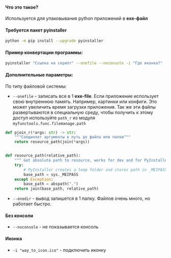 #### Что это такое?
Используется для упаковывания python приложений в **exe-файл** 

#### Требуется пакет **pyinstaller**

```zsh
python -m pip install --upgrade pyinstaller
```

#### Пример конвертации программы:

```zsh
pyinstaller "Ссылка на скрипт" --onefile --noconsole -i "Где иконка?"
```

#### Дополнительные параметры:
По типу файловой системы:
- `--onefile` - записать все в 1 **exe-file**. Если приложение использует свою внутреннюю память. Например, картинки или конфиги. Это может увеличить время загрузки приложения. Так же эти файлы развертываются в специальную среду, чтобы получить к этому доступ используйте `path_r` из модуля `myfunctools.func.filemanage.path`
```python
def pjoin_r(*args: str) -> str:
    """Соединяет аргументы в путь до файла или папки"""
    return resource_path(join(*args))  


def resource_path(relative_path):
    """ Get absolute path to resource, works for dev and for PyInstaller """
    try:
        # PyInstaller creates a temp folder and stores path in _MEIPASS
        base_path = sys._MEIPASS
    except Exception:
        base_path = abspath(".")
    return join(base_path, relative_path)
```
- `--onedir` - вывод запишется в 1 папку. Файлов очень много, но работает быстро.

#### Без консоли
- `--noconsole` - не показывается консоль

#### Иконка
- `-i "way_to_icon.ico"` - подключить иконку